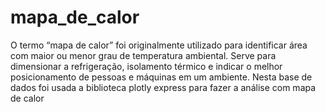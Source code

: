 # mapa_de_calor
O termo “mapa de calor” foi originalmente utilizado para identificar área com maior ou menor grau de temperatura ambiental. Serve para dimensionar a refrigeração, isolamento térmico e indicar o melhor posicionamento de pessoas e máquinas em um ambiente. Nesta base de dados foi usada a biblioteca plotly express para fazer a análise com mapa de calor
